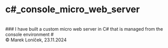 # c#_console_micro_web_server
<br>
### I have built a custom micro web server in C# that is managed from the console environment
#
<br>
&copy; Marek Loníček, 23.11.2024

